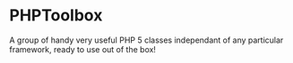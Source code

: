 PHPToolbox
==========

A group of handy very useful PHP 5 classes independant of any particular framework, ready to use out of the box!